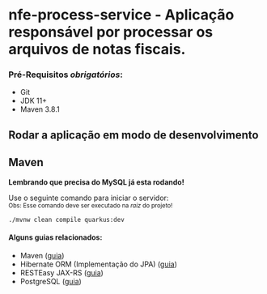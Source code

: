 # nfe-process-service - Aplicação responsável por processar os arquivos de notas fiscais.

### Pré-Requisitos *obrigatórios*:
 - Git
 - JDK 11+
 - Maven 3.8.1

## Rodar a aplicação em modo de desenvolvimento

## Maven
**Lembrando que precisa do MySQL já esta rodando!**<br/>

Use o seguinte comando para iniciar o servidor:<br/>
<small>Obs: Esse comando deve ser executado na _raiz_ do projeto!</small>
```shell script
./mvnw clean compile quarkus:dev
```


#### Alguns guias relacionados:
- Maven ([guia](https://maven.apache.org/what-is-maven.html))
- Hibernate ORM (Implementação do JPA) ([guia](https://docs.jboss.org/hibernate/orm/current/userguide/html_single/Hibernate_User_Guide.html))
- RESTEasy JAX-RS ([guia](https://docs.jboss.org/resteasy/docs/3.0.9.Final/userguide/html_single/index.html))
- PostgreSQL ([guia](https://www.postgresql.org/docs/))

